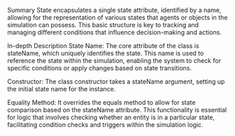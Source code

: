 Summary
State encapsulates a single state attribute, identified by a name, allowing for the representation of various states that agents or objects in the simulation can possess. This basic structure is key to tracking and managing different conditions that influence decision-making and actions.

In-depth Description
State Name: The core attribute of the class is stateName, which uniquely identifies the state. This name is used to reference the state within the simulation, enabling the system to check for specific conditions or apply changes based on state transitions.

Constructor: The class constructor takes a stateName argument, setting up the initial state name for the instance.

Equality Method: It overrides the equals method to allow for state comparison based on the stateName attribute. This functionality is essential for logic that involves checking whether an entity is in a particular state, facilitating condition checks and triggers within the simulation logic.
